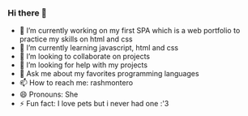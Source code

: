 ### Hi there 👋

- 🔭 I’m currently working on my first SPA which is a web portfolio to practice my skills on html and css
- 🌱 I’m currently learning javascript, html and css
- 👯 I’m looking to collaborate on projects
- 🤔 I’m looking for help with my projects
- 💬 Ask me about my favorites programming languages
- 📫 How to reach me: rashmontero
- 😄 Pronouns: She
- ⚡ Fun fact: I love pets but i never had one :'3